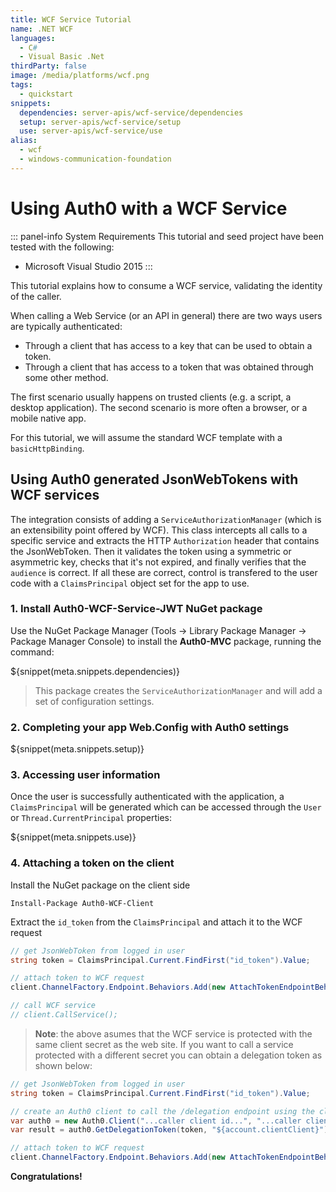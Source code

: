 ```yaml
---
title: WCF Service Tutorial
name: .NET WCF
languages:
  - C#
  - Visual Basic .Net
thirdParty: false
image: /media/platforms/wcf.png
tags:
  - quickstart
snippets:
  dependencies: server-apis/wcf-service/dependencies
  setup: server-apis/wcf-service/setup
  use: server-apis/wcf-service/use
alias:
  - wcf
  - windows-communication-foundation
---
```


# Using Auth0 with a WCF Service

::: panel-info System Requirements
This tutorial and seed project have been tested with the following:
* Microsoft Visual Studio 2015
:::

This tutorial explains how to consume a WCF service, validating the identity of the caller.

When calling a Web Service (or an API in general) there are two ways users are typically authenticated:

* Through a client that has access to a key that can be used to obtain a token.
* Through a client that has access to a token that was obtained through some other method.

The first scenario usually happens on trusted clients (e.g. a script, a desktop application). The second scenario is more often a browser, or a mobile native app.

For this tutorial, we will assume the standard WCF template with a `basicHttpBinding`.

## Using Auth0 generated JsonWebTokens with WCF services

The integration consists of adding a `ServiceAuthorizationManager` (which is an extensibility point offered by WCF). This class intercepts all calls to a specific service and extracts the HTTP `Authorization` header that contains the JsonWebToken. Then it validates the token using a symmetric or asymmetric key, checks that it's not expired, and finally verifies that the `audience` is correct. If all these are correct, control is transfered to the user code with a `ClaimsPrincipal` object set for the app to use.

### 1. Install Auth0-WCF-Service-JWT NuGet package

Use the NuGet Package Manager (Tools -> Library Package Manager -> Package Manager Console) to install the **Auth0-MVC** package, running the command:

${snippet(meta.snippets.dependencies)}

> This package creates the `ServiceAuthorizationManager` and will add a set of configuration settings.

### 2. Completing your app Web.Config with Auth0 settings

${snippet(meta.snippets.setup)}

### 3. Accessing user information

Once the user is successfully authenticated with the application, a `ClaimsPrincipal` will be generated which can be accessed through the `User` or `Thread.CurrentPrincipal` properties:

${snippet(meta.snippets.use)}

### 4. Attaching a token on the client

Install the NuGet package on the client side

```
Install-Package Auth0-WCF-Client
```

Extract the `id_token` from the `ClaimsPrincipal` and attach it to the WCF request

```cs
// get JsonWebToken from logged in user
string token = ClaimsPrincipal.Current.FindFirst("id_token").Value;

// attach token to WCF request
client.ChannelFactory.Endpoint.Behaviors.Add(new AttachTokenEndpointBehavior(token));

// call WCF service
// client.CallService();
```

> **Note**: the above asumes that the WCF service is protected with the same client secret as the web site. If you want to call a service protected with a different secret you can obtain a delegation token as shown below:

```cs
// get JsonWebToken from logged in user
string token = ClaimsPrincipal.Current.FindFirst("id_token").Value;

// create an Auth0 client to call the /delegation endpoint using the client id and secret of the caller application
var auth0 = new Auth0.Client("...caller client id...", "...caller client secret...", "${account.namespace}");
var result = auth0.GetDelegationToken(token, "${account.clientClient}");

// attach token to WCF request
client.ChannelFactory.Endpoint.Behaviors.Add(new AttachTokenEndpointBehavior(result));
```

**Congratulations!**
